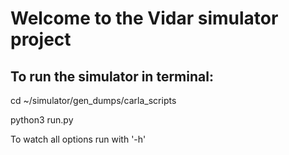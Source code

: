 # Welcome to the Vidar simulator project

## To run the simulator in terminal:

cd ~/simulator/gen_dumps/carla_scripts

python3 run.py

To watch all options run with '-h'
